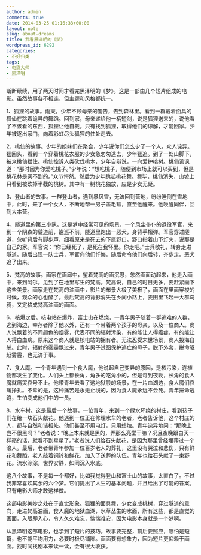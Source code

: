```yaml
---
author: admin
comments: true
date: 2014-03-25 01:16:33+00:00
layout: note
slug: about-dreams
title: 我看黑泽明的《梦》
wordpress_id: 6292
categories:
- 不好归类
tags:
- 电影大师
- 黑泽明
---
```


断断续续，用了两天时间才看完黑泽明的《梦》。这是一部由几个短片组成的电影。虽然故事各不相连，但主题和风格都统一。

1、狐狸的故事。雨天，少年不顾母亲的警告，去到森林里。看到一群戴着面具的狐仙在跳着诡异的舞蹈。回到家，母亲递给他一柄短剑，说是狐狸送来的，说他看了不该看的东西，狐狸让他自裁。只有找到狐狸，取得他们的谅解，才能回家。少年被逐出家门，向着彩虹尽头狐狸的住处走去。

2、桃仙的故事。少年的姐妹们在聚会，少年说你们怎么少了一个人，众人诧异。猛回头，看到一个穿着桃花衣服的少女急匆匆逃去，少年猛追。到了一处山脚下，被众桃仙拦住。桃仙控诉人类砍伐桃木，少年自辩说，一向爱护桃树。桃仙讥讽道：“那时因为你爱吃桃子。”少年说：“想吃桃子，随便到市场上就可以买到，但是桃花林是买不到的。”众节愕然。然后为少年跳起桃花舞。舞毕，桃仙消失，山坡上只看到被砍掉半截的桃树。其中有一树桃花独放，应是少女无疑。

3、登山者的故事。一群登山者，遇到暴风雪，无法回到营地，纷纷睡倒在雪地中，此时，来了一个女人，不断地帮一男子盖毛毯，直至他醒来。他唤醒同伴，回到大本营。

4、隧道里的第三小队。这是梦中经常可见的场景，一个风尘仆仆的退役军官，来到一个阴森的隧道前，逡巡不前，隧道里跑出一恶犬，身背手榴弹。军官穿过隧道，忽听背后有脚步声，细看原来是死去的下属野口。野口指着山下灯火，说那是自己的家。军官说：“你已经死了，是死在我怀里。你走吧。”士兵敬礼，转身走进隧道。随后出现一队士兵，军官向他们忏悔，随后命令他们向后转，齐步走。恶犬追了出来。

5、梵高的故事。画家在画廊中，望着梵高的画沉思，忽然画面动起来，他走入画中，来到阿尔。见到了在地里写生的梵高。梵高说，自己的时日无多，要赶紧画下这些美景。画家走在梵高的油画中，影片的布景大极了美极了，画面在里面穿梭的时候，观众的心也醉了。最后梵高的背影消失在乡间小路上，麦田里飞起一大群乌鸦，又定格成梵高油画的画面。

6、核爆之后。核电站在爆炸，富士山在燃烧，一青年男子随着一群逃难的人群，逃到海边，幸存者除了他以外，还有一个带着两个孩子的母亲，以及一位商人。商人说飘着的不同颜色的烟雾，代表不同的辐射污染，有的能让人得癌症，有的能让人得白血病。原来这个商人就是核电站的拥有者。无法忍受末世场景，商人投海自杀。此时，辐射的雾霾飘过来，青年男子试图保护逃亡的母子，脱下外套，拼命驱赶雾霾，也无济于事。

7、食人魔。一个青年遇到一个食人魔，他说起自己变异的原因，是核污染，连植物都发生了变化。人们头上都长角，角多的吃角小的，但是每到夜晚，长角的食人魔就痛哭哀号不止。他带青年去看了这地狱般的场景，在一片血湖边，食人魔们哀痛挣扎。不幸的是，这种痛苦是永无止境的，因为食人魔永远不会死。青年拼命逃跑，生怕变成他们中的一员。

8、水车村。这是最后一个故事，一位青年，来到一个绿水环绕的村庄，看到孩子们在给一块石头献花。他遇到一位正在修理水车的老者，老者告诉他，这个村庄的人，都与自然和谐相处。他们甚至不用电灯，只用蜡烛。青年诧异地问：“那晚上岂不很黑吗？”老者说：“晚上本来就是黑的，弄那么亮堂干嘛？况且夜晚跟白天一样亮的话，就看不到星星了。”老者说人们给石头献花，是因为那里曾经埋葬过一个浪人。最后，老者带青年参加一位百岁老人的葬礼，这里没有哭泣和悲伤，只有鲜花和舞蹈。老人敲着铜铃和鲜花，加入了送葬的队伍。青年也给石头献了一束野花。流水淙淙，世界安静，如同沉入水底。

这八个故事，不是每一个都好，比如我觉得登山和富士山的故事，太直白了。不过我非常喜欢其余的六个梦。它们提出了人生的基本问题，并且给出了可能的答案。只有电影大师才敢这样做。

这部电影美妙之处在于直觉形象。狐狸的面具舞，少女变成桃树，穿过隧道的意向，走进梵高油画，食人魔的地狱血湖，水草丛生的水面，所有这些，都是直觉的画面，入眼即入心，令人久久难忘，惴惴难安，因为电影本身就是一个梦啊。

从黑泽明这部电影，也学到了短片的技巧。故事要完整，前后要照应，哪怕是短篇，也不能平均用力，必要时极尽铺陈。画面要有想象力，因为短片更仰赖于画面。找时间找剧本来读一读，会有很大收获。 
